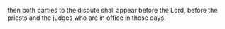 then both parties to the dispute shall appear before the Lord, before the priests and the judges who are in office in those days.
